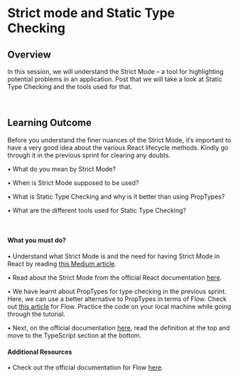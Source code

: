 ﻿# **Strict mode and Static Type Checking**

## Overview

In this session, we will understand the Strict Mode – a tool for highlighting potential problems in an application. Post that we will take a look at Static Type Checking and the tools used for that.

<br />

## Learning Outcome

Before you understand the finer nuances of the Strict Mode, it’s important to have a very good idea about the various React lifecycle methods. Kindly go through it in the previous sprint for clearing any doubts.

•	What do you mean by Strict Mode?

•	When is Strict Mode supposed to be used?

•	What is Static Type Checking and why is it better than using PropTypes?

•	What are the different tools used for Static Type Checking?

<br />

#### What you must do?

•	Understand what Strict Mode is and the need for having Strict Mode in React by reading [this Medium article](https://blog.hackages.io/do-you-know-react-strictmode-6d3ec9ab7161). 

•	Read about the Strict Mode from the official React documentation [here](https://reactjs.org/docs/strict-mode.html). 

•	We have learnt about PropTypes for type checking in the previous sprint. Here, we can use a better alternative to PropTypes in terms of Flow. Check out [this article](https://pusher.com/tutorials/type-check-react-flow) for Flow. Practice the code on your local machine while going through the tutorial. 

•	Next, on the official documentation [here](https://reactjs.org/docs/static-type-checking.html), read the definition at the top and move to the TypeScript section at the bottom. 


#### Additional Resources

•	Check out the official documentation for Flow [here](https://flow.org/).

<br />

